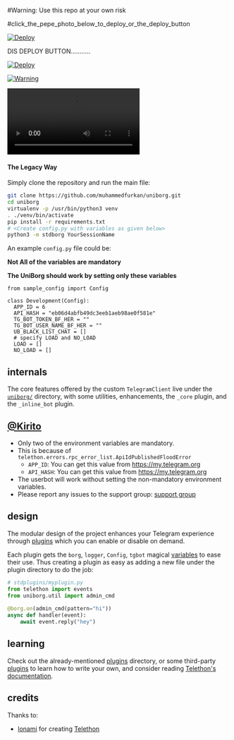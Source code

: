#Warning: Use this repo at your own risk

#click_the_pepe_photo_below_to_deploy_or_the_deploy_button

[![Deploy](https://telegra.ph/file/e7d2a1992562ef7f8676b.jpg)](https://heroku.com/deploy)


DIS DEPLOY BUTTON...........



[![Deploy](https://www.herokucdn.com/deploy/button.svg)](https://heroku.com/deploy)

[![Warning](https://telegra.ph/file/286423143f2648748fc7c.jpg)](https://telegra.ph/file/019a2eab3d66d39c92a75.mp4 "CopyLeft Credit Video")

![](https://telegra.ph/file/e9aabcb9ead09a6387a51.mp4)

#### The Legacy Way
Simply clone the repository and run the main file:
```sh
git clone https://github.com/muhammedfurkan/uniborg.git
cd uniborg
virtualenv -p /usr/bin/python3 venv
. ./venv/bin/activate
pip install -r requirements.txt
# <Create config.py with variables as given below>
python3 -m stdborg YourSessionName
```
 
An example `config.py` file could be:
 
**Not All of the variables are mandatory**
 
__The UniBorg should work by setting only these variables__
 
```python3
from sample_config import Config
 
class Development(Config):
  APP_ID = 6
  API_HASH = "eb06d4abfb49dc3eeb1aeb98ae0f581e"
  TG_BOT_TOKEN_BF_HER = ""
  TG_BOT_USER_NAME_BF_HER = ""
  UB_BLACK_LIST_CHAT = []
  # specify LOAD and NO_LOAD
  LOAD = []
  NO_LOAD = []
```
 
## internals
 
The core features offered by the custom `TelegramClient` live under the
[`uniborg/`](https://github.com/muhammedfurkan/uniborg/tree/master/uniborg)
directory, with some utilities, enhancements, the `_core` plugin, and the `_inline_bot` plugin.
 
 
## [@Kirito](https://telegram.dog/kirito6969)
 
- Only two of the environment variables are mandatory.
- This is because of `telethon.errors.rpc_error_list.ApiIdPublishedFloodError`
    - `APP_ID`:   You can get this value from https://my.telegram.org
    - `API_HASH`:   You can get this value from https://my.telegram.org
- The userbot will work without setting the non-mandatory environment variables.
- Please report any issues to the support group: [support group](https://t.me/joinchat/AHAujEjG4FBO-TH-NrVVbg)
 
 
## design
 
The modular design of the project enhances your Telegram experience
through [plugins](https://github.com/SpEcHiDe/uniborg/tree/master/stdplugins)
which you can enable or disable on demand.
 
Each plugin gets the `borg`, `logger`, `Config`, `tgbot` magical
[variables](https://github.com/muhammedfurkan/UniBorg/blob/488eff632e65103ba7017d4f52777d22ddd52ea2/uniborg/uniborg.py#L76-L80)
to ease their use. Thus creating a plugin as easy as adding
a new file under the plugin directory to do the job:
 
```python
# stdplugins/myplugin.py
from telethon import events
from uniborg.util import admin_cmd
 
@borg.on(admin_cmd(pattern="hi"))
async def handler(event):
    await event.reply("hey")
```
 
 
## learning
 
Check out the already-mentioned [plugins](https://github.com/SpEcHiDe/muhammedfurkan/tree/master/stdplugins) directory, or some third-party [plugins](https://telegram.dog/UniBorg) to learn how to write your own, and consider reading [Telethon's documentation](http://telethon.readthedocs.io/).
 
 
## credits
 
 
Thanks to:
- [lonami](https://lonami.dev) for creating [Telethon](https://github.com/lonamiwebs/Telethon)
